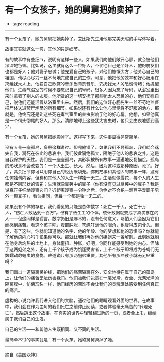 # 有一个女孩子，她的舅舅把她卖掉了
- tags: reading
---

有一个女孩子，她的舅舅把她卖掉了。艾比斯先生用他那完美无暇的手写体写着。

故事其实就这么一句，其他的只是细节。

有的故事中有些细节，说明有这样一些人，如果我们向他们敞开心扉，就会被他们深深地伤害。比如说，这里就有这么一位好人，不仅他自己是个好人，他的朋友们也都是好人；他对妻子忠诚；他宠爱自己的孩子，对他们慷慨大方；他关心自己的祖国，他尽心尽力一丝不苟地完成自己的工作。可是，他把他的效率和好心肠用在灭绝犹太人上。他把自己欣赏的音乐当背景音乐，安抚犹太人的恐慌情绪；他提醒他们，进毒气浴室的时候不要忘记自己的号码，很多人因为忘了号码，从浴室里出来时拿错了别人的衣服。他所做的这一切安抚了那些犹太人恐惧的心，他们安慰自己，说他们还能活着从浴室里出来。然后，我们的这位好心肠先生一丝不苟地监督把尸体送进焚尸炉里的所有细节。如果说还有什么让他心里觉得不舒服的地方，那就是，他终究还是让这些死在毒气室里的害虫影响了他的好心情。他想，如果他真是一个彻头彻尾的好人，那么，清除地球上这些犹太害虫时，他只会由衷地感到高兴。

有一个女孩，她的舅舅把她卖掉了。这样写下来，这件事显得非常简单。

没有人是一座孤岛，多恩这样说过。但是他错了。如果我们不是孤岛，我们就会迷失自我，溺死在彼此的悲哀中。我们彼此隔绝孤立，隔绝于他人的悲哀之外。这是自我保护的天性。我们是一座座孤岛，其形状被所有故事一遍遍地反复描绘。孤岛的形状是不会改变的：一个人出生、长大，然后，因为这种或那种原因，死了。好了，其余细节你可以用你自己的经历来填充。你的故事和其他人的故事一样，没有任何独创内容，但也和其他人的人生一样独一无二。生活就像雪花，每个人的人生都是不同形状的雪花；生活就像豆荚中的豆子（你有没有见过豆荚中的豆子？我是说真正仔细地观察它们？近距离观察一分钟之后，你绝对不会把一颗豆子混同于另外一颗豆子），看似相同，但每一个都是独一无二的。

如果没有个体的存在，我们看见的只能是总体数字：死亡一千人，死亡十万人，“伤亡人数达到一百万”。但有了活生生的个体，统计数据就变成了真实存在的人——但这同样是谎言。数字仍旧是麻木的，没有任何意义，哪怕人们会因为它们而感到痛苦。看这个孩子吧，腹部肿胀，苍蝇叮满他的眼角，他瘦得皮包骨头。但是，有了这些，你就能知道他的名字、他的年龄、他的梦想和他的恐惧吗？你就能了解他的内心吗？如果你可以，那就让我们再对他的姐姐来一番解剖。此刻她就躺在他身后灼热的土地上，身体歪扭、肿胀。好吧，你同样能感受到她的内心。但除了这两姐弟之外，还有上千个孩子成为饥馑受害者，上千个孩子即将成为苍蝇们无数蠕动的蛆虫的食物。难道说只有那两姐弟重要，其他所有那些孩子就无足轻重吗？

我们画出一道隔离保护线，把他们的痛苦隔离在外，安全地待在属于自己的孤岛上，让他们的痛苦无法伤害我们。他们被我们包裹在一层光滑、安全、充满光泽的隔离膜中，仿佛珍珠一样，他们经历的苦难不会让我们的灵魂深处感受到任何真正的痛苦。

虚构的小说允许我们进入他们的大脑，通过他们的眼睛观看外面的世界。在故事中，我们会在作为主角的我们死亡之前停止阅读，或者体验毫无痛苦的“代理死亡”，然后跳出这个故事，在真实的世界中轻轻翻过新的一页，或者合上书，继续属于我们自己的生活。

自己的生活——和其他人生既相同、又不同的生活。

最简单不过的事实就是：有一个女孩，她的舅舅卖掉了她。

-------------
摘自《美国众神》